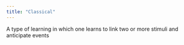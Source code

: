 ```yaml
---
title: "Classical"
---
```

A type of learning in which one learns to link two or more stimuli and anticipate events

